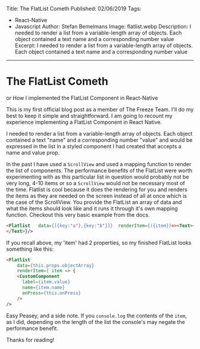 Title: The FlatList Cometh
Published: 02/06/2019
Tags:
  - React-Native
  - Javascript
Author: Stefan Bemelmans
Image: flatlist.webp
Description: I needed to render a list from a variable-length array of objects. Each object contained a text name and a corresponding number value
Excerpt: I needed to render a list from a variable-length array of objects. Each object contained a text name and a corresponding number value
---
# The FlatList Cometh

or How I implemented the FlatList Component in React-Native

This is my first official blog post as a member of The Freeze Team. I'll do my best to keep it simple and straightforward.  I am going to recount my experience implementing a FlatList Component in React Native. 

I needed to render a list from a variable-length array of objects. Each object contained a text "name" and a corresponding number "value" and would be expressed in the list in a styled component I had created that accepts a name and value prop.

In the past I have used  a `ScrollView` and used a mapping function to render the list of components.  The performance benefits of the FlatList were worth experimenting with as this particular list in question would probably not be very long, 4-10 items or so a `ScrollView` would not be necessary most of the time.
Flatlist is cool because it does the rendering for you and renders the items as they are needed on the screen instead of all at once which is the case of the ScrollView. You provide the FlatList an array of data and what the items should look like and it runs it through it's own mapping function. Checkout this very basic example from the docs. 


```Html    
<Flatlist   data={[{key:'a'},{key:'b'}]}  renderItem={({item})=><Text>{item.key} 
</Text>}/>
```

If you recall above, my 'item' had 2 properties, so my finished FlatList looks something like this: 

```Html
<Flatlist 
    data={this.props.objectArray}
    renderItem={ item => {
    <CustomComponent
      label={item.value}
      name={item.name}
      onPress={this.onPress}
    />
/>
```

Easy Peasey, and a side note. If you `console.log` the contents of the `item`, as I did, depending on the length of the list the console's may negate the performance benefit.

Thanks for reading! 

